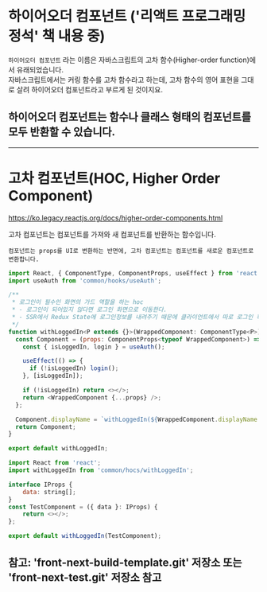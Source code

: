 # 하이어오더 컴포넌트 ('리액트 프로그래밍 정석' 책 내용 중)

`하이어오더 컴포넌트` 라는 이름은 자바스크립트의 고차 함수(Higher-order function)에서 유래되었습니다.  
자바스크립트에서는 커링 함수를 고차 함수라고 하는데, 고차 함수의 영어 표현을 그대로 살려 하이어오더 컴포넌트라고 부르게 된 것이지요.

## 하이어오더 컴포넌트는 함수나 클래스 형태의 컴포넌트를 모두 반환할 수 있습니다.

---

# 고차 컴포넌트(HOC, Higher Order Component)

https://ko.legacy.reactjs.org/docs/higher-order-components.html

고차 컴포넌트는 컴포넌트를 가져와 새 컴포넌트를 반환하는 함수입니다.

`컴포넌트는 props를 UI로 변환하는 반면에, 고차 컴포넌트는 컴포넌트를 새로운 컴포넌트로 변환합니다.`

```javascript
import React, { ComponentType, ComponentProps, useEffect } from 'react';
import useAuth from 'common/hooks/useAuth';

/**
 * 로그인이 필수인 화면의 가드 역할을 하는 hoc
 * - 로그인이 되어있지 않다면 로그인 화면으로 이동한다.
 * - SSR에서 Redux State에 로그인정보를 내려주기 때문에 클라이언트에서 따로 로그인 확인을 위한 API 조회를 하지 않는다.
 */
function withLoggedIn<P extends {}>(WrappedComponent: ComponentType<P>) {
  const Component = (props: ComponentProps<typeof WrappedComponent>) => {
    const { isLoggedIn, login } = useAuth();

    useEffect(() => {
      if (!isLoggedIn) login();
    }, [isLoggedIn]);

    if (!isLoggedIn) return <></>;
    return <WrappedComponent {...props} />;
  };

  Component.displayName = `withLoggedIn(${WrappedComponent.displayName || WrappedComponent.name || 'Component'})`;
  return Component;
}

export default withLoggedIn;
```

```javascript
import React from 'react';
import withLoggedIn from 'common/hocs/withLoggedIn';

interface IProps {
    data: string[];
}
const TestComponent = ({ data }: IProps) {
    return <></>;
};

export default withLoggedIn(TestComponent);
```

## 참고: 'front-next-build-template.git' 저장소 또는 'front-next-test.git' 저장소 참고
